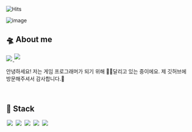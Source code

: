 
<!--방문자 수, 깃허브 팔로워 수-->
![Hits](https://hits.seeyoufarm.com/api/count/incr/badge.svg?url=https%3A%2F%2Fgithub.com%2Fansohxxn&count_bg=%23FFC500&title_bg=%23555555&icon=diaspora.svg&icon_color=%23FFDD00&title=visitors&edge_flat=false)

![image](https://camo.githubusercontent.com/fcdf57ef719540af341e4497e5bba18773723bca6d94ae235fe8ab776e645d8e/68747470733a2f2f6d65646961312e67697068792e636f6d2f6d656469612f6c4a66537a55656631306d377073735766382f67697068792e676966)

## 🛸 About me

<a href="https://ansohxxn.github.io/">
    <img src = "https://img.shields.io/badge/MY%20BLOG-yellow?&style=flat&logo=github&logoColor=black" style="height : auto; margin-right : 2px;"/>
</a>
<a href="https://www.youtube.com/channel/UCh2PUxXthHJtfnh03z4pV-Q">
    <img src ="https://img.shields.io/badge/YouTube%20-%23FF0000.svg?&style=flat&logo=YouTube&logoColor=white" style="height : auto; margin-bottom : 5px;"/>
</a>
          

안녕하세요! 
저는 게임 프로그래머가 되기 위해 🏃‍♀️달리고 있는 중이에요. 
제 깃허브에 방문해주셔서 감사합니다.🥰

<br>

## 🚀 Stack

<img src = "https://img.shields.io/badge/-C-black?style=flat&logo=c%2B%2B" style="height : auto; margin-left : 2px; margin-right : 2px;"/> <img src = "https://img.shields.io/badge/-C++-black?style=flat&logo=c%2B%2B" style="height : auto; margin-left : 2px; margin-right : 2px;"/> <img src = "https://img.shields.io/badge/-C%23%20-black?style=flat&logo=C%20Sharp" style="height : auto; margin-left : 2px; margin-right : 2px;"/> <img src="https://img.shields.io/badge/unity%20-%23000000.svg?&style=flat&logo=unity&logoColor=white" style="height : auto; margin-left : 2px; margin-right : 2px;"/> <img src="https://img.shields.io/badge/unreal%20engine%20-%23313131.svg?&style=flat&logo=unreal%20engine&logoColor=white" style="height : auto; margin-left : 2px; margin-right : 2px;"/>

